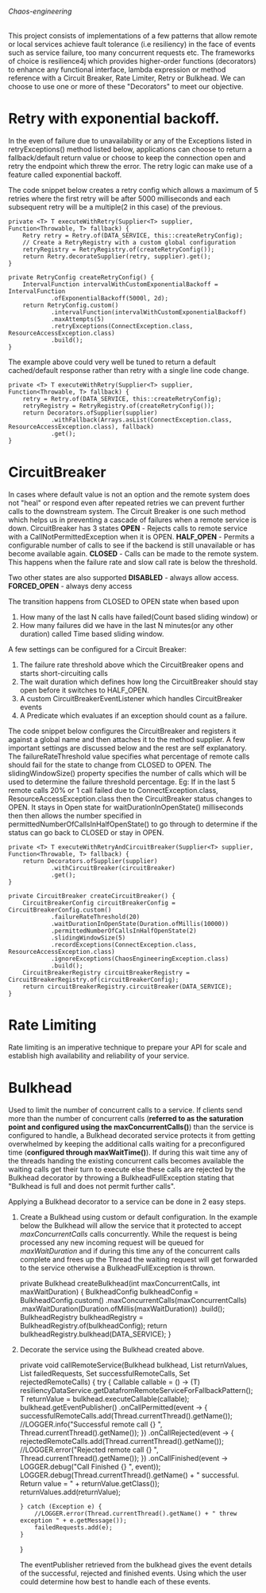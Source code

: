 ###### Chaos-engineering
This project consists of implementations of a few patterns that allow remote or local services achieve fault tolerance 
(i.e resiliency) in the face of events such as service failure, too many concurrent requests etc. 
The frameworks of choice is resilience4j which provides higher-order functions (decorators) to enhance any functional interface,
lambda expression or method reference with a Circuit Breaker, Rate Limiter, Retry or Bulkhead. We can choose to use one or more
of these "Decorators" to meet our objective.

# Retry with exponential backoff.
In the even of failure due to unavailability or any of the Exceptions listed in retryExceptions() method listed below, 
applications can choose to return a fallback/default return value or choose to keep the connection open and retry the endpoint which threw the error.
The retry logic can make use of a feature called exponential backoff. 

The code snippet below creates a retry config which allows a maximum of 5 retries where the first retry will be after 
5000 milliseconds and each subsequent retry will be a multiple(2 in this case) of the previous. 

    private <T> T executeWithRetry(Supplier<T> supplier, Function<Throwable, T> fallback) {
        Retry retry = Retry.of(DATA_SERVICE, this::createRetryConfig);
        // Create a RetryRegistry with a custom global configuration
        retryRegistry = RetryRegistry.of(createRetryConfig());
        return Retry.decorateSupplier(retry, supplier).get();
    }

    private RetryConfig createRetryConfig() {
        IntervalFunction intervalWithCustomExponentialBackoff = IntervalFunction
                .ofExponentialBackoff(5000l, 2d);
        return RetryConfig.custom()
                .intervalFunction(intervalWithCustomExponentialBackoff)
                .maxAttempts(5)
                .retryExceptions(ConnectException.class, ResourceAccessException.class)
                .build();
    }
 The example above could very well be tuned to return a default cached/default response rather than retry with a single 
 line code change.
 
    private <T> T executeWithRetry(Supplier<T> supplier, Function<Throwable, T> fallback) {
        retry = Retry.of(DATA_SERVICE, this::createRetryConfig);
        retryRegistry = RetryRegistry.of(createRetryConfig());
        return Decorators.ofSupplier(supplier)
                .withFallback(Arrays.asList(ConnectException.class, ResourceAccessException.class), fallback)
                .get();
    }
    
# CircuitBreaker
In cases where default value is not an option and the remote system does not "heal" or respond even after repeated retries 
we can prevent further calls to the downstream system. The Circuit Breaker is one such method which helps us in preventing a 
cascade of failures when a remote service is down.
CircuitBreaker has 3 states
**OPEN** -  Rejects calls to remote service with a CallNotPermittedException when it is OPEN.
**HALF_OPEN** - Permits a configurable number of calls to see if the backend is still unavailable or has become available again.
**CLOSED** - Calls can be made to the remote system. This happens when the failure rate and slow call rate is below the threshold.

Two other states are also supported
**DISABLED** - always allow access.
**FORCED_OPEN** - always deny access

The transition happens from CLOSED to OPEN state when based upon 
1. How many of the last N calls have failed(Count based sliding window) or  
2. How many failures did we have in the last N minutes(or any other duration) called Time based sliding window.


A few settings can be configured for a Circuit Breaker:

1. The failure rate threshold above which the CircuitBreaker opens and starts short-circuiting calls
2. The wait duration which defines how long the CircuitBreaker should stay open before it switches to HALF_OPEN.
3. A custom CircuitBreakerEventListener which handles CircuitBreaker events
4. A Predicate which evaluates if an exception should count as a failure.


The code snippet below configures the CircuitBreaker and registers it against a global name and then attaches it to the 
method supplier. 
A few important settings are discussed below and the rest are self explanatory.
The failureRateThreshold value specifies what percentage of remote calls should fail for the state to change from CLOSED to OPEN. 
The slidingWindowSize() property specifies the number of calls which will be used to determine the failure threshold percentage.
Eg: If in the last 5 remote calls 20% or 1 call failed due to  ConnectException.class, ResourceAccessException.class then the 
CircuitBreaker status changes to OPEN.
It stays in Open state for waitDurationInOpenState() milliseconds then then allows the number  specified in
permittedNumberOfCallsInHalfOpenState() to go through to determine if the status can go back to CLOSED or stay in OPEN.

    private <T> T executeWithRetryAndCircuitBreaker(Supplier<T> supplier, Function<Throwable, T> fallback) {
        return Decorators.ofSupplier(supplier)
                .withCircuitBreaker(circuitBreaker)
                .get();
    }

    private CircuitBreaker createCircuitBreaker() {
        CircuitBreakerConfig circuitBreakerConfig = CircuitBreakerConfig.custom()
                .failureRateThreshold(20)
                .waitDurationInOpenState(Duration.ofMillis(10000))
                .permittedNumberOfCallsInHalfOpenState(2)
                .slidingWindowSize(5)
                .recordExceptions(ConnectException.class, ResourceAccessException.class)
                .ignoreExceptions(ChaosEngineeringException.class)
                .build();
        CircuitBreakerRegistry circuitBreakerRegistry = CircuitBreakerRegistry.of(circuitBreakerConfig);
        return circuitBreakerRegistry.circuitBreaker(DATA_SERVICE);
    }

# Rate Limiting
Rate limiting is an imperative technique to prepare your API for scale and establish high availability and reliability of 
your service.

# Bulkhead
Used to limit the number of concurrent calls to a service. If clients send more than the number of concurrent calls 
(**referred to as the saturation point and configured using the maxConcurrentCalls()**) than the service is configured to handle, 
a Bulkhead decorated service protects it from getting overwhelmed by keeping the additional calls waiting for a preconfigured time 
(**configured through maxWaitTime()**). 
If during this wait time any of the threads handing the existing concurrent calls becomes available the waiting calls get their turn 
to execute else these calls are rejected by the Bulkhead decorator by throwing a BulkheadFullException stating that  
"Bulkhead _<bulkhead-name>_ is full and does not permit further calls".

Applying a Bulkhead decorator to a service can be done in 2 easy steps.
1.  Create a Bulkhead using custom or default configuration. In the example below the Bulkhead will allow the
    service that it protected to accept _maxConcurrentCalls_ calls concurrently. While the request is being processed any new incoming request will be 
    queued for _maxWaitDuration_ and if during this time any of the concurrent calls complete and frees up the Thread the waiting request will get 
    forwarded to the service otherwise a BulkheadFullException is thrown.
    
    
    private Bulkhead createBulkhead(int maxConcurrentCalls, int maxWaitDuration) {
           BulkheadConfig bulkheadConfig = BulkheadConfig.custom()
                   .maxConcurrentCalls(maxConcurrentCalls)
                   .maxWaitDuration(Duration.ofMillis(maxWaitDuration))
                   .build();
           BulkheadRegistry bulkheadRegistry = BulkheadRegistry.of(bulkheadConfig);
           return bulkheadRegistry.bulkhead(DATA_SERVICE);
    }
       
2.  Decorate the service using the Bulkhead created above.

        
    private <T> void callRemoteService(Bulkhead bulkhead, List<Object> returnValues, List<Exception> failedRequests, Set<String> successfulRemoteCalls, Set<String> rejectedRemoteCalls) {
        try {
            Callable<T> callable = () -> (T) resiliencyDataService.getDatafromRemoteServiceForFallbackPattern();
            T returnValue = bulkhead.executeCallable(callable);
            bulkhead.getEventPublisher()
                    .onCallPermitted(event -> {
                        successfulRemoteCalls.add(Thread.currentThread().getName());
                        //LOGGER.info("Successful remote call {} ", Thread.currentThread().getName());
                    })
                    .onCallRejected(event -> {
                        rejectedRemoteCalls.add(Thread.currentThread().getName());
                        //LOGGER.error("Rejected remote call {} ", Thread.currentThread().getName());
                    })
                    .onCallFinished(event -> LOGGER.debug("Call Finished {} ", event));
            LOGGER.debug(Thread.currentThread().getName() + " successful. Return value = " + returnValue.getClass());
            returnValues.add(returnValue);

        } catch (Exception e) {
            //LOGGER.error(Thread.currentThread().getName() + " threw exception " + e.getMessage());
            failedRequests.add(e);
        }
    }


The eventPublisher retrieved from the bulkhead gives the event details of the successful, rejected and finished events. Using which the user 
could determine how best to handle each of these events.
 